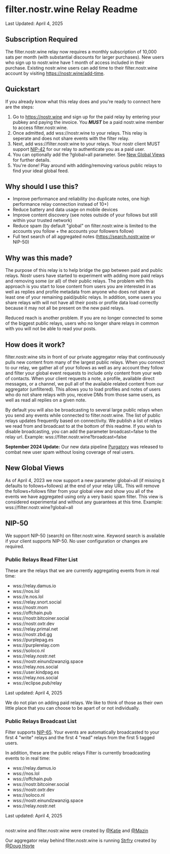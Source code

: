 # filter.nostr.wine Relay Readme
Last Updated: April 4, 2025


## Subscription Required

The filter.nostr.wine relay now requires a monthly subscription of 10,000 sats per month (with substantial discounts for larger purchases). New users who sign up to nostr.wine have 1 month of access included in their purchase. Existing nostr.wine users can add time to their filter.nostr.wine account by visiting https://nostr.wine/add-time.

## Quickstart

If you already know what this relay does and you're ready to connect here are the steps:

1. Go to https://nostr.wine and sign up for the paid relay by entering your pubkey and paying the invoice. You ***MUST*** be a paid nostr.wine member to access filter.nostr.wine. 
2. Once admitted, add wss://nostr.wine to your relays. This relay is seperate and does not share events with the filter relay.
3. Next, add wss://filter.nostr.wine to your relays. Your nostr client MUST support [NIP-42](https://github.com/nostr-protocol/nips/blob/master/42.md) for our relay to authenticate you as a paid user.
4. You can optionally add the ?global=all parameter. See [New Global Views](#new-global-views) for further details.
4. You're done! Play around with adding/removing various public relays to find your ideal global feed.

## Why should I use this?

- Improve performance and reliability (no duplicate notes, one high performance relay connection instead of 10+)
- Reduce battery and data usage on mobile devices
- Improve content discovery (see notes outside of your follows but still within your trusted network)
- Reduce spam (by default "global" on filter.nostr.wine is limited to the accounts you follow + the accounts your followers follow)
- Full text search of all aggregated notes (https://search.nostr.wine or NIP-50)

## Why was this made?

The purpose of this relay is to help bridge the gap between paid and public relays. Nostr users have started to experiment with adding more paid relays and removing some (or all) of their public relays. The problem with this approach is you start to lose content from users you are interested in as well as replies and profile metadata from anyone who does not share at least one of your remaining paid/public relays. In addition, some users you share relays with will not have all their posts or profile data load correctly because it may not all be present on the new paid relays. 

Reduced reach is another problem. If you are no longer connected to some of the biggest public relays, users who no longer share relays in common with you will not be able to read your posts. 

## How does it work?

filter.nostr.wine sits in front of our private aggregator relay that continuously pulls new content from many of the largest public relays. When you connect to our relay, we gather all of your follows as well as any account they follow and filter your global event requests to include only content from your web of contacts. When your client requests a note, a profile, available direct messages, or a channel, we pull all of the available related content from our aggregator (unfiltered). This allows you to load profiles and notes of users who do not share relays with you, receive DMs from those same users, as well as read all replies on a given note.

By default you will also be broadcasting to several large public relays when you send any events while connected to filter.nostr.wine. The list of public relays updates frequently based on connectivity. We publish a list of relays we read from and broadcast to at the bottom of this readme. If you wish to disable broadcasting, you can add the parameter broadcast=false to the relay url. Example: wss://filter.nostr.wine?broadcast=false

**September 2024 Update:** Our new data pipeline [Purgatory](https://i.nostr.build/61SaCp4c3Ns5TjZu.png) was released to combat new user spam without losing coverage of real users.

## New Global Views

As of April 4, 2023 we now support a new parameter global=all (if missing it defaults to follows+follows) at the end of your relay URL. This will remove the follows+follows filter from your global view and show you all of the events we have aggregated using only a very basic spam filter. This view is considered experimental and without any guarantees at this time. Example: wss://filter.nostr.wine?global=all

## NIP-50

We support NIP-50 (search) on filter.nostr.wine. Keyword search is available if your client supports NIP-50. No user configuration or changes are required.

### Public Relays Read Filter List

These are the relays that we are currently aggregating events from in real time:

- wss://relay.damus.io
- wss://nos.lol
- wss://e.nos.lol
- wss://relay.snort.social
- wss://nostr.mom
- wss://offchain.pub
- wss://nostr.bitcoiner.social
- wss://nostr.oxtr.dev
- wss://relay.primal.net
- wss://nostr.zbd.gg
- wss://purplepag.es
- wss://purplerelay.com
- wss://soloco.nl
- wss://relay.nostr.net
- wss://nostr.einundzwanzig.space
- wss://relay.nos.social
- wss://user.kindpag.es
- wss://relay.nos.social
- wss://eclipse.pub/relay

Last updated: April 4, 2025

We do not plan on adding paid relays. We like to think of those as their own little place that you can choose to be apart of or not individually. 

### Public Relays Broadcast List

Filter supports [NIP-65](https://github.com/nostr-protocol/nips/blob/master/65.md). Your events are automatically broadcasted to your first 4 "write" relays and the first 4 "read" relays from the first 5 tagged users. 

In addition, these are the public relays Filter is currently broadcasting events to in real time:

- wss://relay.damus.io
- wss://nos.lol
- wss://offchain.pub
- wss://nostr.bitcoiner.social
- wss://nostr.oxtr.dev
- wss://soloco.nl
- wss://nostr.einundzwanzig.space
- wss://relay.nostr.net

Last updated: April 4, 2025

##

nostr.wine and filter.nostr.wine were created by [@Katie](https://njump.nostr.wine/katieannbaker.com) and [@Mazin](https://njump.nostr.wine/mazinkhoury.com)

Our aggregator relay behind filter.nostr.wine is running [Strfry](https://github.com/hoytech/strfry) created by [@Doug Hoyte](https://njump.nostr.wine/doug@hoytech.com)
